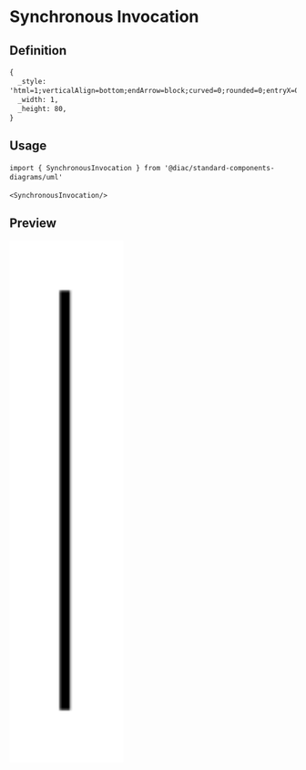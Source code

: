 # Synchronous Invocation

## Definition

```
{
  _style: 'html=1;verticalAlign=bottom;endArrow=block;curved=0;rounded=0;entryX=0;entryY=0;entryDx=0;entryDy=5;',
  _width: 1,
  _height: 80,
}
```

## Usage

```
import { SynchronousInvocation } from '@diac/standard-components-diagrams/uml'

<SynchronousInvocation/>
```

## Preview

<img src="./synchronous-invocation.png" width="200"/>
